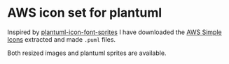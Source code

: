 # AWS icon set for plantuml

Inspired by [plantuml-icon-font-sprites](https://github.com/tupadr3/plantuml-icon-font-sprites) I have downloaded the 
[AWS Simple Icons](https://aws.amazon.com/architecture/icons/) extracted and made ``.puml`` files.

Both resized images and plantuml sprites are available.